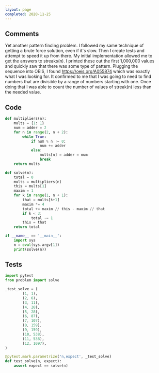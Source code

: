 ```yaml
---
layout: page
completed: 2020-11-25
---
```


## Comments

Yet another pattern finding problem.  I followed my same technique of getting a
brute force solution, even if it's slow.  Then I create tests and attempt to
speed it up from there.  My initial implementation allowed me to get the
answers to streaks(n).  I printed these out the first 1,000,000 values and
quickly saw that there was some type of pattern.  Plugging the sequence into
OEIS, I found https://oeis.org/A055874 which was exactly what I was looking
for.  It confirmed to me that I was going to need to find numbers that are
divisible by a range of numbers starting with one. Once doing that I was able
to count the number of values of streak(n) less than the needed value.

## Code

```python
def multipliers(n):
    mults = {1: 1}
    num = adder = 2
    for n in range(2, n + 2):
        while True:
            if num % n != 0:
                num += adder
            else:
                mults[n] = adder = num
                break
    return mults

def solve(n):
    total = 0
    mults = multipliers(n)
    this = mults[1]
    maxim = 1
    for k in range(1, n + 1):
        that = mults[k+1]
        maxim *= 4
        total += maxim // this - maxim // that
        if k < 3:
            total -= 1
        this = that
    return total

if __name__ == '__main__':
    import sys
    n = eval(sys.argv[1])
    print(solve(n))
```

## Tests

```python
import pytest
from problem import solve

_test_solve = (
        (1, 1),
        (2, 6),
        (3, 11),
        (4, 28),
        (5, 28),
        (6, 87),
        (7, 107),
        (8, 159),
        (9, 159),
        (10, 538),
        (11, 538),
        (12, 1097),
)

@pytest.mark.parametrize('n,expect', _test_solve)
def test_solve(n, expect):
    assert expect == solve(n)
```

